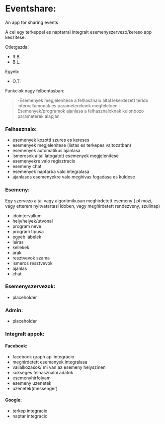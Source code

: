 # Eventshare:

An app for sharing events

A cel egy terkeppel es naptarral integralt esemenyszervezo/kereso app keszitese.

Otletgazda:
 * R.B.
 * B.L.
 
Egyeb:
 * O.T.

Funkciok nagy felbontasban:
>-Esemenyek megjelenitese a felhasznalo altal lekerdezett terido intervallumonak es parametereknek megfeleloen
>-Esemenyek/programok ajanlasa a felhasznaloknak kulonbozo parameterek alapjan
	

### Felhasznalo:

* esemenyek kozotti szures es kereses
* esemenyek megjelenitese (listas es terkepes valtozatban)
* esemenyek automatikus ajanlasa
* ismerosok altal latogatott esemenyek megjelenitese
* esemenyekre valo regisztracio
* esemeny chat
* esemenyek naptarba valo integralasa
* ajanlasos esemenyekre valo meghivas fogadasa es kuldese
	


### Esemeny:
 Egy szervezo altal vagy algoritmikusan meghirdetett esemeny ( pl mozi, vagy etterem nyitvatartasi idoben, vagy meghirdetett rendezveny, szulinap)

* idointervallum
* hely/helyek/utvonal
* program neve
* program tipusa
* egyeb labelek
* leiras
* kellekek
* arak
* resztvevok szama
* ismeros resztvevok
* ajanlas
* chat
    

### Esemenyszervezok:

* placeholder

### Admin:

* placeholder

### Integralt appok:

#### Facebook:
* facebook graph api integracio
* meghirdetett esemenyek integralasa
* vallalkozasok/ mi van az esemeny helyszinen
* sukseges felhasznaloi adatok
* esemenyhirfolyam
* esemeny uzenetek
* uzenetek(messenger)

#### Google:
* terkep integracio
* naptar integracio


